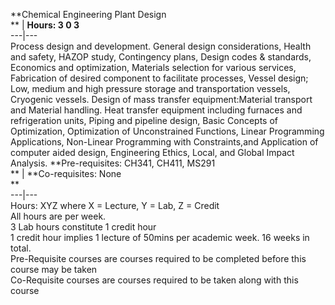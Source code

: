 **Chemical Engineering Plant Design  
** | **Hours: 3 0 3**  
---|---  
Process design and development. General design considerations, Health and safety, HAZOP study, Contingency plans, Design codes & standards, Economics and optimization, Materials selection for various services, Fabrication of desired component to facilitate processes, Vessel design; Low, medium and high pressure storage and transportation vessels, Cryogenic vessels. Design of mass transfer equipment:Material transport and Material handling. Heat transfer equipment including furnaces and refrigeration units, Piping and pipeline design, Basic Concepts of Optimization, Optimization of Unconstrained Functions, Linear Programming Applications, Non-Linear Programming with Constraints,and Application of computer aided design, Engineering Ethics, Local, and Global Impact Analysis. 
**Pre-requisites: CH341, CH411, MS291  
** | **Co-requisites: None  
**  
---|---  
Hours: XYZ where X = Lecture, Y = Lab, Z = Credit  
All hours are per week.  
3 Lab hours constitute 1 credit hour  
1 credit hour implies 1 lecture of 50mins per academic week. 16 weeks in total.  
Pre-Requisite courses are courses required to be completed before this course may be taken  
Co-Requisite courses are courses required to be taken along with this course
